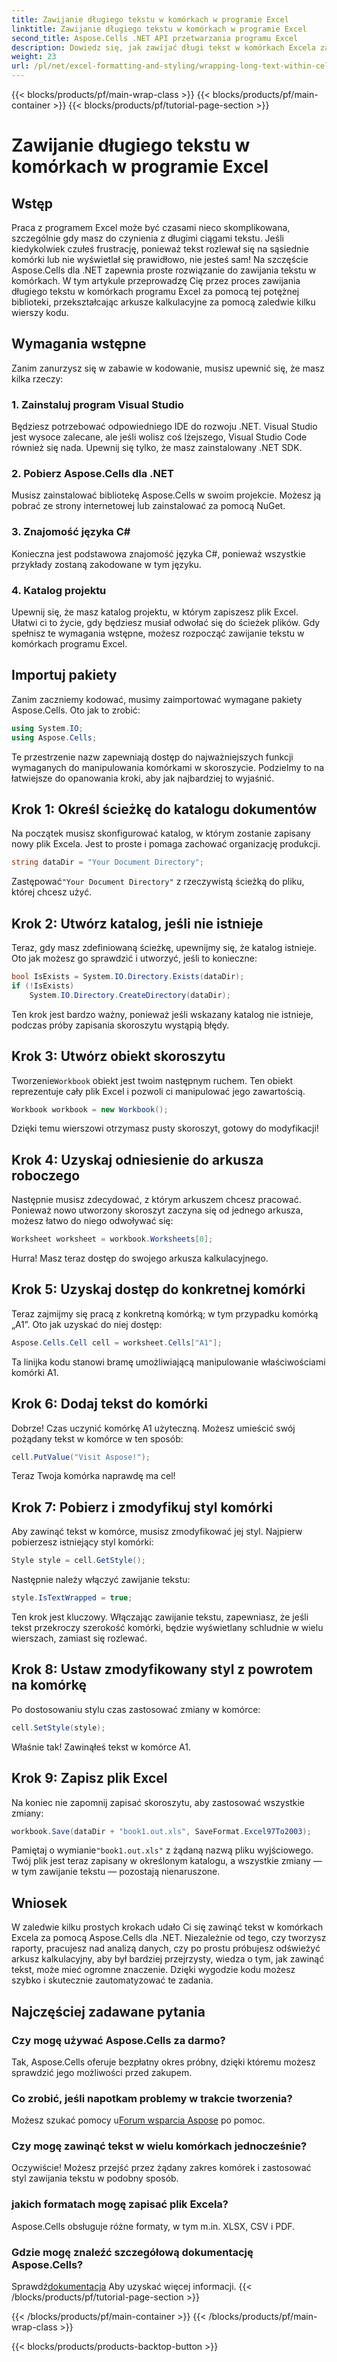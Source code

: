 ```yaml
---
title: Zawijanie długiego tekstu w komórkach w programie Excel
linktitle: Zawijanie długiego tekstu w komórkach w programie Excel
second_title: Aspose.Cells .NET API przetwarzania programu Excel
description: Dowiedz się, jak zawijać długi tekst w komórkach Excela za pomocą Aspose.Cells dla .NET w tym łatwym do naśladowania przewodniku. Przekształć swoje arkusze kalkulacyjne bez wysiłku.
weight: 23
url: /pl/net/excel-formatting-and-styling/wrapping-long-text-within-cells/
---
```


{{< blocks/products/pf/main-wrap-class >}}
{{< blocks/products/pf/main-container >}}
{{< blocks/products/pf/tutorial-page-section >}}

# Zawijanie długiego tekstu w komórkach w programie Excel

## Wstęp
Praca z programem Excel może być czasami nieco skomplikowana, szczególnie gdy masz do czynienia z długimi ciągami tekstu. Jeśli kiedykolwiek czułeś frustrację, ponieważ tekst rozlewał się na sąsiednie komórki lub nie wyświetlał się prawidłowo, nie jesteś sam! Na szczęście Aspose.Cells dla .NET zapewnia proste rozwiązanie do zawijania tekstu w komórkach. W tym artykule przeprowadzę Cię przez proces zawijania długiego tekstu w komórkach programu Excel za pomocą tej potężnej biblioteki, przekształcając arkusze kalkulacyjne za pomocą zaledwie kilku wierszy kodu. 
## Wymagania wstępne
Zanim zanurzysz się w zabawie w kodowanie, musisz upewnić się, że masz kilka rzeczy:
### 1. Zainstaluj program Visual Studio
Będziesz potrzebować odpowiedniego IDE do rozwoju .NET. Visual Studio jest wysoce zalecane, ale jeśli wolisz coś lżejszego, Visual Studio Code również się nada. Upewnij się tylko, że masz zainstalowany .NET SDK.
### 2. Pobierz Aspose.Cells dla .NET
Musisz zainstalować bibliotekę Aspose.Cells w swoim projekcie. Możesz ją pobrać ze strony internetowej lub zainstalować za pomocą NuGet.
### 3. Znajomość języka C#
Konieczna jest podstawowa znajomość języka C#, ponieważ wszystkie przykłady zostaną zakodowane w tym języku.
### 4. Katalog projektu
Upewnij się, że masz katalog projektu, w którym zapiszesz plik Excel. Ułatwi ci to życie, gdy będziesz musiał odwołać się do ścieżek plików.
Gdy spełnisz te wymagania wstępne, możesz rozpocząć zawijanie tekstu w komórkach programu Excel.
## Importuj pakiety
Zanim zaczniemy kodować, musimy zaimportować wymagane pakiety Aspose.Cells. Oto jak to zrobić:
```csharp
using System.IO;
using Aspose.Cells;
```
Te przestrzenie nazw zapewniają dostęp do najważniejszych funkcji wymaganych do manipulowania komórkami w skoroszycie.
Podzielmy to na łatwiejsze do opanowania kroki, aby jak najbardziej to wyjaśnić.
## Krok 1: Określ ścieżkę do katalogu dokumentów
Na początek musisz skonfigurować katalog, w którym zostanie zapisany nowy plik Excela. Jest to proste i pomaga zachować organizację produkcji.
```csharp
string dataDir = "Your Document Directory";
```
 Zastępować`"Your Document Directory"` z rzeczywistą ścieżką do pliku, której chcesz użyć.
## Krok 2: Utwórz katalog, jeśli nie istnieje
Teraz, gdy masz zdefiniowaną ścieżkę, upewnijmy się, że katalog istnieje. Oto jak możesz go sprawdzić i utworzyć, jeśli to konieczne:
```csharp
bool IsExists = System.IO.Directory.Exists(dataDir);
if (!IsExists)
    System.IO.Directory.CreateDirectory(dataDir);
```
Ten krok jest bardzo ważny, ponieważ jeśli wskazany katalog nie istnieje, podczas próby zapisania skoroszytu wystąpią błędy.
## Krok 3: Utwórz obiekt skoroszytu
 Tworzenie`Workbook` obiekt jest twoim następnym ruchem. Ten obiekt reprezentuje cały plik Excel i pozwoli ci manipulować jego zawartością.
```csharp
Workbook workbook = new Workbook();
```
Dzięki temu wierszowi otrzymasz pusty skoroszyt, gotowy do modyfikacji!
## Krok 4: Uzyskaj odniesienie do arkusza roboczego
Następnie musisz zdecydować, z którym arkuszem chcesz pracować. Ponieważ nowo utworzony skoroszyt zaczyna się od jednego arkusza, możesz łatwo do niego odwoływać się:
```csharp
Worksheet worksheet = workbook.Worksheets[0];
```
Hurra! Masz teraz dostęp do swojego arkusza kalkulacyjnego.
## Krok 5: Uzyskaj dostęp do konkretnej komórki
Teraz zajmijmy się pracą z konkretną komórką; w tym przypadku komórką „A1”. Oto jak uzyskać do niej dostęp:
```csharp
Aspose.Cells.Cell cell = worksheet.Cells["A1"];
```
Ta linijka kodu stanowi bramę umożliwiającą manipulowanie właściwościami komórki A1.
## Krok 6: Dodaj tekst do komórki
Dobrze! Czas uczynić komórkę A1 użyteczną. Możesz umieścić swój pożądany tekst w komórce w ten sposób:
```csharp
cell.PutValue("Visit Aspose!");
```
Teraz Twoja komórka naprawdę ma cel!
## Krok 7: Pobierz i zmodyfikuj styl komórki
Aby zawinąć tekst w komórce, musisz zmodyfikować jej styl. Najpierw pobierzesz istniejący styl komórki:
```csharp
Style style = cell.GetStyle();
```
Następnie należy włączyć zawijanie tekstu:
```csharp
style.IsTextWrapped = true;
```
Ten krok jest kluczowy. Włączając zawijanie tekstu, zapewniasz, że jeśli tekst przekroczy szerokość komórki, będzie wyświetlany schludnie w wielu wierszach, zamiast się rozlewać.
## Krok 8: Ustaw zmodyfikowany styl z powrotem na komórkę
Po dostosowaniu stylu czas zastosować zmiany w komórce:
```csharp
cell.SetStyle(style);
```
Właśnie tak! Zawinąłeś tekst w komórce A1.
## Krok 9: Zapisz plik Excel
Na koniec nie zapomnij zapisać skoroszytu, aby zastosować wszystkie zmiany:
```csharp
workbook.Save(dataDir + "book1.out.xls", SaveFormat.Excel97To2003);
```
 Pamiętaj o wymianie`"book1.out.xls"` z żądaną nazwą pliku wyjściowego. Twój plik jest teraz zapisany w określonym katalogu, a wszystkie zmiany — w tym zawijanie tekstu — pozostają nienaruszone.
## Wniosek
W zaledwie kilku prostych krokach udało Ci się zawinąć tekst w komórkach Excela za pomocą Aspose.Cells dla .NET. Niezależnie od tego, czy tworzysz raporty, pracujesz nad analizą danych, czy po prostu próbujesz odświeżyć arkusz kalkulacyjny, aby był bardziej przejrzysty, wiedza o tym, jak zawinąć tekst, może mieć ogromne znaczenie. Dzięki wygodzie kodu możesz szybko i skutecznie zautomatyzować te zadania.
## Najczęściej zadawane pytania
### Czy mogę używać Aspose.Cells za darmo?  
Tak, Aspose.Cells oferuje bezpłatny okres próbny, dzięki któremu możesz sprawdzić jego możliwości przed zakupem.
### Co zrobić, jeśli napotkam problemy w trakcie tworzenia?  
 Możesz szukać pomocy u[Forum wsparcia Aspose](https://forum.aspose.com/c/cells/9) po pomoc.
### Czy mogę zawinąć tekst w wielu komórkach jednocześnie?  
Oczywiście! Możesz przejść przez żądany zakres komórek i zastosować styl zawijania tekstu w podobny sposób.
### jakich formatach mogę zapisać plik Excela?  
Aspose.Cells obsługuje różne formaty, w tym m.in. XLSX, CSV i PDF.
### Gdzie mogę znaleźć szczegółową dokumentację Aspose.Cells?  
 Sprawdź[dokumentacja](https://reference.aspose.com/cells/net/) Aby uzyskać więcej informacji.
{{< /blocks/products/pf/tutorial-page-section >}}

{{< /blocks/products/pf/main-container >}}
{{< /blocks/products/pf/main-wrap-class >}}

{{< blocks/products/products-backtop-button >}}
